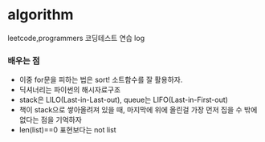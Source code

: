 # algorithm
  leetcode,programmers 코딩테스트 연습 log
    
### 배우는 점
  + 이중 for문을 피하는 법은 sort! 소트함수를 잘 활용하자.
  + 딕셔너리는 파이썬의 해시자료구조
  + stack은 LILO(Last-in-Last-out), queue는 LIFO(Last-in-First-out)
  + 책이 stack으로 쌓아올려져 있을 때, 마지막에 위에 올린걸 가장 먼저 집을 수 밖에 없다는 점을 기억하자
  + len(list)==0 표현보다는 not list
